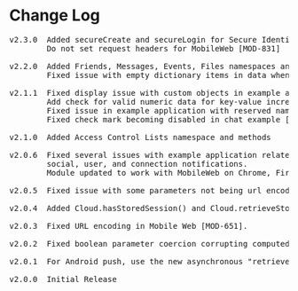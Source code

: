 # Change Log
<pre>
v2.3.0  Added secureCreate and secureLogin for Secure Identity Server support [MOD-662][MOD-811][MOD-813]
		Do not set request headers for MobileWeb [MOD-831]

v2.2.0  Added Friends, Messages, Events, Files namespaces and methods [MOD-772]
        Fixed issue with empty dictionary items in data when using OAuth [MOD-817]

v2.1.1  Fixed display issue with custom objects in example application [MOD-770]
        Add check for valid numeric data for key-value increment call in example application [MOD-682]
        Fixed issue in example application with reserved name 'public' [MOD-786]
        Fixed check mark becoming disabled in chat example [MOD-778]

v2.1.0  Added Access Control Lists namespace and methods

v2.0.6  Fixed several issues with example application related to chat, custom objects, key values, photos, reviews,
        social, user, and connection notifications.
        Module updated to work with MobileWeb on Chrome, Firefox, and Safari browsers (requires TiSDK 2.1.0)

v2.0.5  Fixed issue with some parameters not being url encoded properly [MOD-752]

v2.0.4	Added Cloud.hasStoredSession() and Cloud.retrieveStoredSession().

v2.0.3	Fixed URL encoding in Mobile Web [MOD-651].

v2.0.2	Fixed boolean parameter coercion corrupting computed Oauth signatures [MOD-609].

v2.0.1	For Android push, use the new asynchronous "retrieveDeviceToken" method.	

v2.0.0	Initial Release
